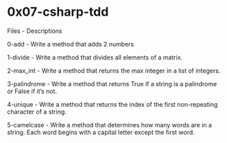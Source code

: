 # 0x07-csharp-tdd  

Files - Descriptions

0-add - Write a method that adds 2 numbers  

1-divide - Write a method that divides all elements of a matrix.  

2-max_int - Write a method that returns the max integer in a list of integers.  

3-palindrome - Write a method that returns True if a string is a palindrome or False if it’s not.  

4-unique - Write a method that returns the index of the first non-repeating character of a string.  

5-camelcase - Write a method that determines how many words are in a string. Each word begins with a capital letter except the first word.
